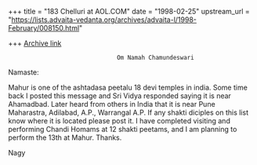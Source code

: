 +++
title = "183 Chelluri at AOL.COM"
date = "1998-02-25"
upstream_url = "https://lists.advaita-vedanta.org/archives/advaita-l/1998-February/008150.html"

+++
[Archive link](https://lists.advaita-vedanta.org/archives/advaita-l/1998-February/008150.html)

                                   Om Namah Chamundeswari
Namaste:

Mahur is one of the ashtadasa peetalu 18 devi temples in india.  Some time
back I posted this message and Sri Vidya responded saying it is near
Ahamadbad.  Later heard from others in India that it is near Pune Maharastra,
Adilabad, A.P., Warrangal A.P.  If any shakti diciples on this list know where
it is located please post it.  I have completed visiting and performing Chandi
Homams at 12 shakti peetams, and I am planning to perform the 13th at Mahur.
Thanks.


Nagy

